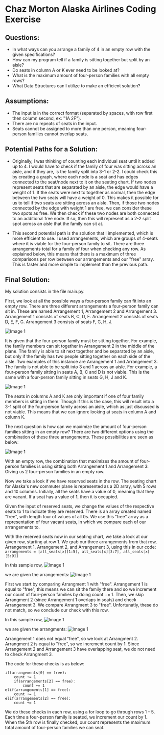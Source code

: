 # Chaz Morton Alaska Airlines Coding Exercise

## Questions:

- In what ways can you arrange a family of 4 in an empty row with the given specifications?
- How can my program tell if a family is sitting together but split by an aisle? 
- Do seats in column A or K ever need to be looked at?
- What is the maximum amount of four-person families with all empty rows?
- What Data Structures can I utilize to make an efficient solution?

## Assumptions: 

- The input is in the correct format (separated by spaces, with row first then column second, ex: "1A 2F").
- There are no repeats of seats in the input.
- Seats cannot be assigned to more than one person, meaning four-person families cannot overlap seats.

## Potential Paths for a Solution: 

- Originally, I was thinking of counting each individual seat until it added up to 4. I would have to check if the family of four was sitting across an aisle, and if they are, is the family split into 3-1 or 2-2. I could check this by creating a graph, where each node is a seat and has edges connected to the seat/node next to it on the seating chart. If two nodes represent seats that are separated by an aisle, the edge would have a weight of 1. If the seats were next to together as normal, then the edge between the two seats will have a weight of 0. This makes it possible for us to tell if two seats are sitting across an aisle. Then, if those two nodes connected by the edge with weight 1 are free, we can consider these two spots as free. We then check if these two nodes are both connected to an additional free node. If so, then this will represent as a 2-2 split spot across an aisle that the family can sit at. 

- This second potential path is the solution that I implemented, which is more efficient to use. I used arrangements, which are groups of 4-seats where it is viable for the four-person family to sit. There are three arrangements total for a family of four when checking any row. As explained below, this means that there is a maximum of three comparisons per row between our arrangements and our "free" array. This is faster and more simple to implement than the previous path. 

## Final Solution:

My solution consists in the file main.py.

First, we look at all the possible ways a four-person family can fit into an empty row. There are three different arrangements a four-person family can sit in. These are named Arrangement 1, Arrangement 2 and Arrangement 3. Arrangement 1 consists of seats B, C, D, E. Arrangement 2 consists of seats D, E, F, G. Arrangement 3 consists of seats F, G, H, J. 

![Image 1](images/Alaska%20Image%201-1.jpg)

It is given that the four-person family must be sitting together. For example, the family members can sit together in Arrangement 2 in the middle of the plane. The family is able to sit next together and be separated by an aisle, but only if the family has two people sitting together on each side of the aisle. Two examples of this instance are Arrangement 1 and Arrangement 3. The family is not able to be split into 3 and 1 across an aisle. For example, a four-person family sitting in seats A, B, C and D is not viable. This is the same with a four-person family sitting in seats G, H, J and K.

![Image 1](images/Alaska%20Image%202-1.jpg)

The seats in columns A and K are only important if one of four family members is sitting in them. Though if this is the case, this will result into a 3-1 split of the four-person family across an aisle, which as just discussed is not viable. This means that we can ignore looking at seats in column A and column K. 

The next question is how can we maximize the amount of four-person families sitting in an empty row? There are two different options using the combination of these three arrangements. These possibilities are seen as below: 

![Image 1](images/Alaska%20Image%203-1.jpg)

With an empty row, the combination that maximizes the amount of four-person families is using sitting both Arrangement 1 and Arrangement 3. Giving us 2 four-person families in an empty row. 

Now we take a look if we have reserved seats in the row. The seating chart for Alaska's new commuter plane is represented as a 2D array, with 5 rows and 10 columns. Initially, all the seats have a value of 0, meaning that they are vacant. If a seat has a value of 1, then it is occupied. 

Given the input of reserved seats, we change the values of the respective seats to 1 to indicate they are reserved. There is an array created named "free", with length four of values of all 0s. We use this "free" array as a representation of four vacant seats, in which we compare each of our arrangements to. 

With the reserved seats now in our seating chart, we take a look at our given row, starting at row 1. We grab our three arrangements from that row, Arrangement 1, Arrangement 2, and Arrangement 3, using this in our code: `arrangements = [all_seats[x][1:5], all_seats[x][3:7], all_seats[x][5:9]]`

In this sample row,
![Image 1](images/Alaska%20Image%204-1.jpg)

we are given the arrangements: ![Image 1](images/Alaska%20Image%205-1.jpg)

First we start by comparing Arrangment 1 with "free". Arrangement 1 is equal to "free", this means we can sit the family there and so we increment our count of four-person families by doing count += 1. Then, we skip Arrangment 2 (since Arrangement 1 overlaps in seats) and check Arrangement 3. We compare Arrangment 3 to "free". Unfortunatly, these do not match, so we conclude our check with this row. 

In this sample row, 
![Image 1](images/Alaska%20Image%206-1.jpg)

we are given the arrangments: ![Image 1](images/Alaska%20Image%207-1.jpg)

Arrangement 1 does not equal "free", so we look at Arrangment 2. Arrangment 2 is equal to "free", so we increment count by 1. Since Arrangement 2 and Arrangement 3 have overlapping seat, we do not need to check Arrangment 3. 

The code for these checks is as below: 

    if(arrangements[0] == free):
        count += 1
        if(arrangements[2] == free):
            count += 1
    elif(arrangements[1] == free):
        count += 1
    elif(arrangements[2] == free):
        count += 1

We do these checks in each row, using a for loop to go through rows 1 - 5. Each time a four-person family is seated, we increment our count by 1. When the 5th row is finally checked, our count represents the maximum total amount of four-person families we can seat. 
